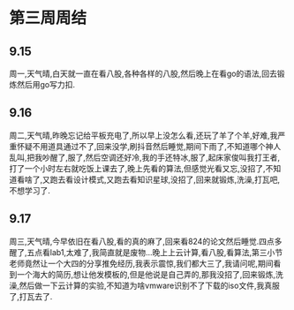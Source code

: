# 第三周周结

## 9.15
  周一,天气晴,白天就一直在看八股,各种各样的八股,然后晚上在看go的语法,回去锻炼然后用go写力扣.
## 9.16
  周二,天气晴,昨晚忘记给平板充电了,所以早上没怎么看,还玩了羊了个羊,好难,我严重怀疑不用道具通过不了,回来没学,刷抖音然后睡觉,期间下雨了,不知道哪个神人乱叫,把我吵醒了,服了,然后空调还好冷,我的手还特冰,服了,起床家俊叫我打王者,打了一个小时左右就吃饭上课去了,晚上先看的算法,但感觉光看又忘,没招了,不知道看啥了,又跑去看设计模式,又跑去看知识星球,没招了,回来就锻炼,洗澡,打瓦吧,不想学习了.
## 9.17
  周三,天气晴,今早依旧在看八股,看的真的麻了,回来看824的论文然后睡觉.四点多醒了,五点看lab1,太难了,我简直就是废物...晚上上云计算,看八股,看算法,第三小节老师竟然让一个大四的分享推免经历,我表示震惊,我们都大三了,我请问呢,期间看到一个海大的简历,想让他发模板的,但是他说是自己弄的,那我没招了,回来锻炼,洗澡,然后做一下云计算的实验,不知道为啥vmware识别不了下载的iso文件,我真服了,打瓦去了.